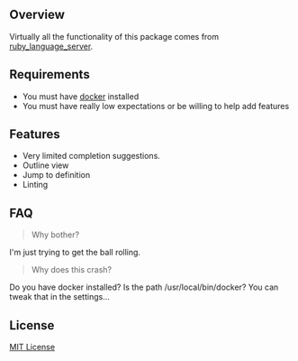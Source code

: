 ## Overview

Virtually all the functionality of this package comes from [ruby_language_server](https://github.com/kwerle/ruby_language_server).

## Requirements

  - You must have [docker](https://www.docker.com/) installed
  - You must have really low expectations or be willing to help add features

## Features

  - Very limited completion suggestions.
  - Outline view
  - Jump to definition
  - Linting

## FAQ

> Why bother?

I'm just trying to get the ball rolling.  

> Why does this crash?

Do you have docker installed?  Is the path /usr/local/bin/docker?  You can tweak that in the settings...

## License

[MIT License](https://liuderchi.mit-license.org/)
